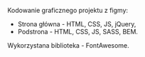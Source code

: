 Kodowanie graficznego projektu z figmy:
* Strona główna - HTML, CSS, JS, jQuery,
* Podstrona - HTML, CSS, JS, SASS, BEM.

Wykorzystana biblioteka - FontAwesome.
